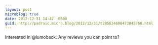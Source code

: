 ```yaml
---
layout: post
microblog: true
date: 2012-12-31 14:47 -0500
guid: http://padraic.micro.blog/2012/12/31/t285834600473845760.html
---
```

Interested in @lumoback. Any reviews you can point to?
